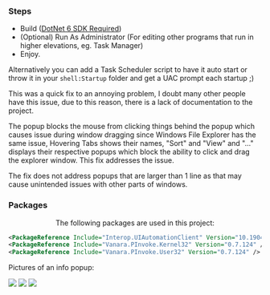 ### Steps
* Build ([DotNet 6 SDK Required](https://dotnet.microsoft.com/en-us/download/dotnet/6.0))
* (Optional) Run As Administrator (For editing other programs that run in higher elevations, eg. Task Manager)
* Enjoy.

Alternatively you can add a Task Scheduler script to have it auto start or throw it in your `shell:Startup` folder and get a UAC prompt each startup ;)

This was a quick fix to an annoying problem, I doubt many other people have this issue, due to this reason, there is a lack of documentation to the project.

The popup blocks the mouse from clicking things behind the popup which causes issue during window dragging since Windows File Explorer has the same issue, Hovering Tabs shows their names, "Sort" and "View" and "..." displays their respective popups which block the ability to click and drag the explorer window. This fix addresses the issue.

The fix does not address popups that are larger than 1 line as that may cause unintended issues with other parts of windows.

### Packages
<p align="center">
The following packages are used in this project:
</p>

```xml
<PackageReference Include="Interop.UIAutomationClient" Version="10.19041.0" />
<PackageReference Include="Vanara.PInvoke.Kernel32" Version="0.7.124" />
<PackageReference Include="Vanara.PInvoke.User32" Version="0.7.124" />
```

Pictures of an info popup:

<img src="https://cdn.discordapp.com/attachments/883435300880261120/1036287020038901920/5096f326-4e01-47b6-bdac-039aec7da779_30-10-2022.png"/>

<img src="https://cdn.discordapp.com/attachments/883435300880261120/1036287334846578770/d62c5052-a6c1-461b-bff9-33418f2d2d20_30-10-2022.png"/>

<img src="https://cdn.discordapp.com/attachments/883435300880261120/1036287528354988163/ca74a981-2d73-49da-852d-d42f831d588c_30-10-2022.png"/>
